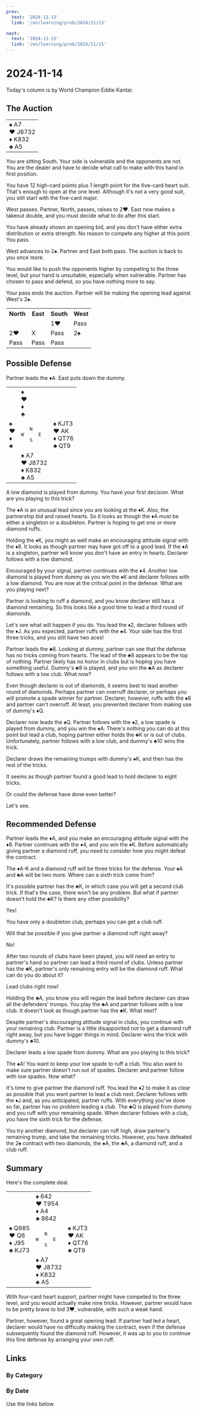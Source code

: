 ```yaml
---
prev:
  text: '2024-11-13'
  link: '/en/learning/prob/2024/11/13'

next:
  text: '2024-11-15'
  link: '/en/learning/prob/2024/11/15'
---
```


# 2024-11-14

Today's column is by World Champion Eddie Kantar.

<Badge type="tip" text="Defense"/>

## The Auction

<table class="hand">
	<tr>
		<td>♠ A7<br>♥ J8732<br>♦ K832<br>♣ A5</td>
	</tr>
</table>

You are sitting South. Your side is vulnerable and the opponents are not. You are the dealer and have to decide what call to make with this hand in first position.

You have 12 high-card points plus 1 length point for the five-card heart suit. That's enough to open at the one level. Although it's not a very good suit, you still start with the five-card major.

West passes. Partner, North, passes, raises to 2♥. East now makes a takeout double, and you must decide what to do after this start.

You have already shown an opening bid, and you don't have either extra distribution or extra strength. No reason to compete any higher at this point. You pass.

West advances to 2♠. Partner and East both pass. The auction is back to you once more.

You would like to push the opponents higher by competing to the three level, but your hand is unsuitable, especially when vulnerable. Partner has chosen to pass and defend, so you have nothing more to say.

Your pass ends the auction. Partner will be making the opening lead against West's 2♠.

<table class="auction">
	<tr>
		<th>North</th>
		<th>East</th>
		<th>South</th>
		<th>West</th>
	</tr>
	<tr>
		<td></td>
		<td></td>
		<td>1♥</td>
		<td>Pass</td>
	</tr>
	<tr>
		<td>2♥</td>
		<td>X</td>
		<td>Pass</td>
		<td>2♠</td>
	</tr>
	<tr>
		<td>Pass</td>
		<td>Pass</td>
		<td>Pass</td>
		<td></td>
	</tr>
</table>

## Possible Defense

Partner leads the ♦A. East puts down the dummy.

<table class="deal">
	<tr>
		<td></td>
		<td>♠ <br>♥ <br>♦ <br>♣ </td>
		<td></td>
	</tr>
	<tr>
		<td>♠ <br>♥ <br>♦ <br>♣ </td>
		<td><pre>   N<br>W     E<br>   S</pre></td>
		<td>♠ KJT3<br>♥ AK<br>♦ QT76<br>♣ QT9</td>
	</tr>
	<tr>
		<td></td>
		<td>♠ A7<br>♥ J8732<br>♦ K832<br>♣ A5</td>
		<td></td>
	</tr>
</table>

A low diamond is played from dummy. You have your first decision. What are you playing to this trick?

The ♦A is an unusual lead since you are looking at the ♦K. Also, the partnership bid and raised hearts. So it looks as though the ♦A must be either a singleton or a doubleton. Partner is hoping to get one or more diamond ruffs.

Holding the ♦K, you might as well make an encouraging attitude signal with the ♦8. It looks as though partner may have got off to a good lead. If the ♦A is a singleton, partner will know you don't have an entry in hearts. Declarer follows with a low diamond.

Encouraged by your signal, partner continues with the ♦4. Another low diamond is played from dummy as you win the ♦K and declarer follows with a low diamond. You are now at the critical point in the defense. What are you playing next?

Partner is looking to ruff a diamond, and you know declarer still has a diamond remaining. So this looks like a good time to lead a third round of diamonds.

Let's see what will happen if you do. You lead the ♦2, declarer follows with the ♦J. As you expected, partner ruffs with the ♠4. Your side has the first three tricks, and you still have two aces!

Partner leads the ♣8. Looking at dummy, partner can see that the defense has no tricks coming from hearts. The lead of the ♣8 appears to be the top of nothing. Partner likely has no honor in clubs but is hoping you have something useful. Dummy's ♣9 is played, and you win the ♣A as declarer follows with a low club. What now?

Even though declarer is out of diamonds, it seems best to lead another round of diamonds. Perhaps partner can overruff declarer, or perhaps you will promote a spade winner for partner. Declarer, however, ruffs with the ♠8 and partner can't overruff. At least, you prevented declarer from making use of dummy's ♦Q.

Declarer now leads the ♠Q. Partner follows with the ♠2, a low spade is played from dummy, and you win the ♠A. There's nothing you can do at this point but lead a club, hoping partner either holds the ♣K or is out of clubs. Unfortunately, partner follows with a low club, and dummy's ♣10 wins the trick.

Declarer draws the remaining trumps with dummy's ♠K, and then has the rest of the tricks.

It seems as though partner found a good lead to hold declarer to eight tricks.

Or could the defense have done even better?

Let's see.

## Recommended Defense

Partner leads the ♦A, and you make an encouraging attitude signal with the ♦8. Partner continues with the ♦4, and you win the ♦K. Before automatically giving partner a diamond ruff, you need to consider how you might defeat the contract.

The ♦A-K and a diamond ruff will be three tricks for the defense. Your ♠A and ♣A will be two more. Where can a sixth trick come from?

It's possible partner has the ♣K, in which case you will get a second club trick. If that's the case, there won't be any problem. But what if partner doesn't hold the ♣K? Is there any other possibility?

Yes!

You have only a doubleton club, perhaps you can get a club ruff.

Will that be possible if you give partner a diamond ruff right away?

No!

After two rounds of clubs have been played, you will need an entry to partner's hand so partner can lead a third round of clubs. Unless partner has the ♣K, partner's only remaining entry will be the diamond ruff. What can do you do about it?

Lead clubs right now!

Holding the ♣A, you know you will regain the lead before declarer can draw all the defenders' trumps. You play the ♣A and partner follows with a low club. It doesn't look as though partner has the ♣K. What next?

Despite partner's discouraging attitude signal in clubs, you continue with your remaining club. Partner is a little disappointed not to get a diamond ruff right away, but you have bigger things in mind. Declarer wins the trick with dummy's ♣10.

Declarer leads a low spade from dummy. What are you playing to this trick?

The ♠A! You want to keep your low spade to ruff a club. You also want to make sure partner doesn't run out of spades. Declarer and partner follow with low spades. Now what?

It's time to give partner the diamond ruff. You lead the ♦2 to make it as clear as possible that you want partner to lead a club next. Declarer follows with the ♦J and, as you anticipated, partner ruffs. With everything you've done so far, partner has no problem leading a club. The ♣Q is played from dummy and you ruff with your remaining spade. When declarer follows with a club, you have the sixth trick for the defense.

You try another diamond, but declarer can ruff high, draw partner's remaining trump, and take the remaining tricks. However, you have defeated the 2♠ contract with two diamonds, the ♠A, the ♣A, a diamond ruff, and a club ruff.

## Summary

Here's the complete deal.

<table class="deal">
	<tr>
		<td></td>
		<td>♠ 642<br>♥ T954<br>♦ A4<br>♣ 8642</td>
		<td></td>
	</tr>
	<tr>
		<td>♠ Q985<br>♥ Q6<br>♦ J95<br>♣ KJ73</td>
		<td><pre>   N<br>W     E<br>   S</pre></td>
		<td>♠ KJT3<br>♥ AK<br>♦ QT76<br>♣ QT9</td>
	</tr>
	<tr>
		<td></td>
		<td>♠ A7<br>♥ J8732<br>♦ K832<br>♣ A5</td>
		<td></td>
	</tr>
</table>

With four-card heart support, partner might have competed to the three level, and you would actually make nine tricks. However, partner would have to be pretty brave to bid 3♥, vulnerable, with such a weak hand.

Partner, however, found a great opening lead. If partner had led a heart, declarer would have no difficulty making the contract, even if the defense subsequently found the diamond ruff. However, it was up to you to continue this fine defense by arranging your own ruff.

## Links

[<Badge type="tip" text="Go to Practice"/>](/en/practice/prob/2024/11/14)

### By Category

[<Badge type="tip" text="<--"/>](/en/learning/prob/2024/11/12)
[<Badge type="tip" text="Calendar"/>](/en/learning/calendar/2024/11)
[<Badge type="tip" text="-->"/>](/en/learning/prob/2024/11/19)

### By Date

Use the links below.